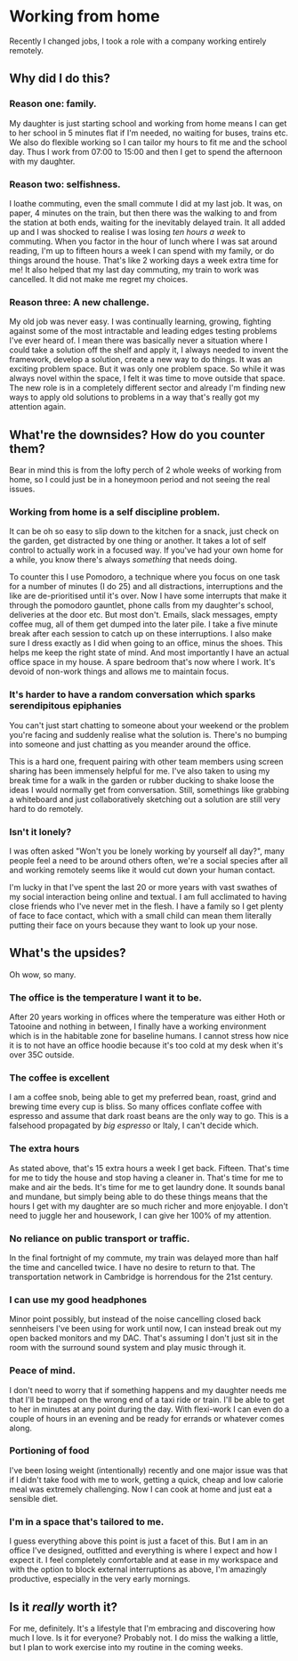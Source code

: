 # Working from home

Recently I changed jobs, I took a role with a company working entirely remotely.

## Why did I do this?

### Reason one: family. 
My daughter is just starting school and working from home means I can get to her school in 5 minutes flat if I'm needed, no waiting for buses, trains etc. We also do flexible working
so I can tailor my hours to fit me and the school day. Thus I work from 07:00 to 15:00 and then I get to spend the afternoon with my daughter.

### Reason two: selfishness.
I loathe commuting, even the small commute I did at my last job. It was, on paper, 4 minutes on the train, but then there was the walking to and from the station at both ends,
waiting for the inevitably delayed train. It all added up and I was shocked to realise I was losing _ten hours a week_ to commuting. When you factor in the hour of lunch where I was sat
around reading, I'm up to fifteen hours a week I can spend with my family, or do things around the house. That's like 2 working days a week extra time for me! It also helped that my 
last day commuting, my train to work was cancelled. It did not make me regret my choices. 

### Reason three: A new challenge. 
My old job was never easy. I was continually learning, growing, fighting against some of the most intractable and leading edges testing problems I've ever heard of. I mean there was basically
never a situation where I could take a solution off the shelf and apply it, I always needed to invent the framework, develop a solution, create a new way to do things. It was an exciting problem
space. But it was only one problem space. So while it was always novel within the space, I felt it was time to move outside that space. The new role is in a completely different sector and
already I'm finding new ways to apply old solutions to problems in a way that's really got my attention again.

## What're the downsides? How do you counter them?

Bear in mind this is from the lofty perch of 2 whole weeks of working from home, so I could just be 
in a honeymoon period and not seeing the real issues.

### Working from home is a self discipline problem.
It can be oh so easy to slip down to the kitchen for a snack, just check on the garden, get distracted by one thing or another.
It takes a lot of self control to actually work in a focused way. If you've had your own home for a while, you know there's
always _something_ that needs doing. 

To counter this I use Pomodoro, a technique where you focus on one task for a number of minutes (I do 25) and 
all distractions, interruptions and the like are de-prioritised until it's over. Now I have some interrupts that 
make it through the pomodoro gauntlet, phone calls from my daughter's school, deliveries at the door etc.
But most don't. Emails, slack messages, empty coffee mug, all of them get dumped into the later pile. I take a five
minute break after each session to catch up on these interruptions. I also make sure I dress exactly as I did
when going to an office, minus the shoes. This helps me keep the right state of mind. And most importantly
I have an actual office space in my house. A spare bedroom that's now where I work. It's devoid of non-work things
and allows me to maintain focus.

### It's harder to have a random conversation which sparks serendipitous epiphanies
You can't just start chatting to someone about your weekend or the problem you're facing and suddenly realise
what the solution is. There's no bumping into someone and just chatting as you meander around the office. 

This is a hard one, frequent pairing with other team members using screen sharing has been immensely helpful for 
me. I've also taken to using my break time for a walk in the garden or rubber ducking to shake loose the ideas 
I would normally get from conversation. Still, somethings like grabbing a whiteboard and just collaboratively 
sketching out a solution are still very hard to do remotely.

### Isn't it lonely?
I was often asked "Won't you be lonely working by yourself all day?", many people feel a need to be around 
others often, we're a social species after all and working remotely seems like it would cut down your human
contact. 

I'm lucky in that I've spent the last 20 or more years with vast swathes of my social interaction being online and
textual. I am full acclimated to having close friends who I've never met in the flesh. I have a family so I get
plenty of face to face contact, which with a small child can mean them literally putting their face on yours 
because they want to look up your nose. 

## What's the upsides?

Oh wow, so many. 

### The office is the temperature I want it to be. 
After 20 years working in offices where the temperature was either Hoth or Tatooine and nothing in between, I finally have a working
environment which is in the habitable zone for baseline humans. I cannot stress how nice it is to not have an office
hoodie because it's too cold at my desk when it's over 35C outside. 

### The coffee is excellent
I am a coffee snob, being able to get my preferred bean, roast, grind and brewing time every cup is bliss.
So many offices conflate coffee with espresso and assume that dark roast beans are the only way to go. This
is a falsehood propagated by *big espresso* or Italy, I can't decide which. 

### The extra hours
As stated above, that's 15 extra hours a week I get back. Fifteen. That's time for me to tidy the house and 
stop having a cleaner in. That's time for me to make and air the beds. It's time for me to get laundry done.
It sounds banal and mundane, but simply being able to do these things means that the hours I get with my daughter are 
so much richer and more enjoyable. I don't need to juggle her and housework, I can give her 100% of my 
attention.

### No reliance on public transport or traffic.
In the final fortnight of my commute, my train was delayed more than half the time and cancelled twice. 
I have no desire to return to that. The transportation network in Cambridge is horrendous for the 21st century.

### I can use my good headphones
Minor point possibly, but instead of the noise cancelling closed back sennheisers I've been using for work
until now, I can instead break out my open backed monitors and my DAC. That's assuming I don't just sit in 
the room with the surround sound system and play music through it.

### Peace of mind.
I don't need to worry that if something happens and my daughter needs me that I'll be trapped on the wrong end of a
taxi ride or train. I'll be able to get to her in minutes at any point during the day. With flexi-work I can 
even do a couple of hours in an evening and be ready for errands or whatever comes along.

### Portioning of food
I've been losing weight (intentionally) recently and one major issue was that if I didn't take food with me
to work, getting a quick, cheap and low calorie meal was extremely challenging. Now I can cook at home and 
just eat a sensible diet.

### I'm in a space that's tailored to me. 
I guess everything above this point is just a facet of this. But I am in an office I've designed, outfitted and 
everything is where I expect and how I expect it. I feel completely comfortable and at ease in my workspace
and with the option to block external interruptions as above, I'm amazingly productive, especially in the very 
early mornings. 


## Is it _really_ worth it?
For me, definitely. It's a lifestyle that I'm embracing and discovering how much I love. 
Is it for everyone? Probably not. I do miss the walking a little, but I plan to work exercise into my 
routine in the coming weeks. 